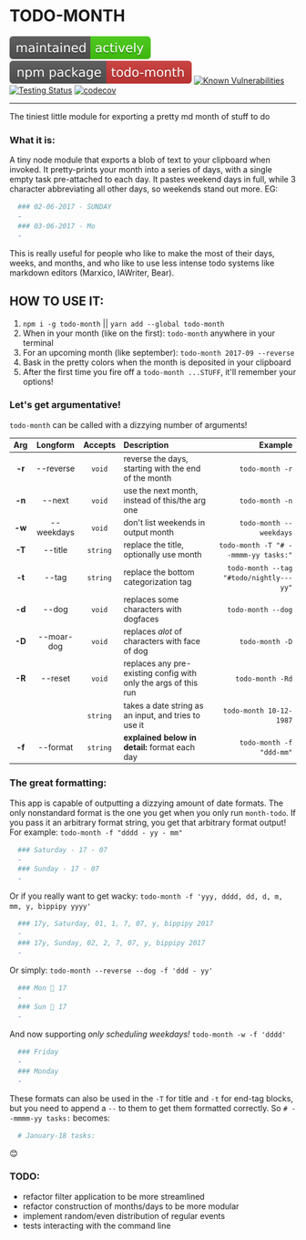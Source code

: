 # TODO-MONTH


[![Maintenance status](https://raw.githubusercontent.com/one19/project-status/master/cache/todo-month/maintained.svg?sanitize=true)](https://github.com/one19/project-status) [![published on npm!](https://raw.githubusercontent.com/one19/project-status/master/cache/todo-month/npm.svg?sanitize=true)](https://www.npmjs.com/package/todo-month) [![Known Vulnerabilities](https://snyk.io/test/github/one19/todo-month/badge.svg)](https://snyk.io/test/github/one19/todo-month) [![Testing Status](https://travis-ci.org/one19/todo-month.svg?branch=master)](https://travis-ci.org/one19/todo-month) [![codecov](https://codecov.io/gh/one19/todo-month/branch/master/graph/badge.svg)](https://codecov.io/gh/one19/todo-month)

---

The tiniest little module for exporting a pretty md month of stuff to do

### What it is:

A tiny node module that exports a blob of text to your clipboard when invoked.
It pretty-prints your month into a series of days, with a single empty task pre-attached to each day. It pastes weekend days in full, while 3 character abbreviating all other days, so weekends stand out more. EG:
```mk
  ### 02-06-2017 - SUNDAY
  - 
  ### 03-06-2017 - Mo
  - 
```

This is really useful for people who like to make the most of their days, weeks, and months, and who like to use less intense todo systems like markdown editors (Marxico, IAWriter, Bear).

## HOW TO USE IT:

1.  `npm i -g todo-month` || `yarn add --global todo-month`
2.  When in your month (like on the first): `todo-month` anywhere in your terminal
3.  For an upcoming month (like september): `todo-month 2017-09 --reverse`
4.  Bask in the pretty colors when the month is deposited in your clipboard
5.  After the first time you fire off a `todo-month ...STUFF`, it'll remember your options!

### Let's get argumentative!
`todo-month` can be called with a dizzying number of arguments!

| Arg | Longform | Accepts | Description | Example |
| :---------------: | :---------------: | :---------------: | :--------------- | ---------------: |
| **-r** | --reverse | `void` | reverse the days, starting with the end of the month | `todo-month -r` |
| **-n** | --next | `void` | use the next month, instead of this/the arg one | `todo-month -n` |
| **-w** | --weekdays | `void` | don't list weekends in output month | `todo-month --weekdays` |
| **-T** | --title | `string` | replace the title, optionally use month | `todo-month -T "# --mmmm-yy tasks:"` |
| **-t** | --tag | `string` | replace the bottom categorization tag | `todo-month --tag "#todo/nightly---yy"` |
| **-d** | --dog | `void` | replaces some characters with dogfaces | `todo-month --dog` |
| **-D** | --moar-dog | `void` | replaces *alot* of characters with face of dog | `todo-month -D` |
| **-R** | --reset | `void` | replaces any pre-existing config with only the args of this run | `todo-month -Rd` |
|  |  | `string` | takes a date string as an input, and tries to use it | `todo-month 10-12-1987` |
| **-f** | --format | `string` | **explained below in detail:** format each day | `todo-month -f "ddd-mm"` |

### The great formatting:

This app is capable of outputting a dizzying amount of date formats. The only nonstandard format is the one you get when you only run `month-todo`.
If you pass it an arbitrary format string, you get that arbitrary format output!
For example: `todo-month -f "dddd - yy - mm"`
```mk
  ### Saturday - 17 - 07
  - 
  ### Sunday - 17 - 07
  - 
```

Or if you really want to get wacky: `todo-month -f 'yyy, dddd, dd, d, m, mm, y, bippipy yyyy'`
```mk
  ### 17y, Saturday, 01, 1, 7, 07, y, bippipy 2017
  - 
  ### 17y, Sunday, 02, 2, 7, 07, y, bippipy 2017
  - 
```

Or simply: `todo-month --reverse --dog -f 'ddd - yy'`
```mk
  ### Mon 🐶 17
  - 
  ### Sun 🐶 17
  - 
```

And now supporting *only scheduling weekdays!* `todo-month -w -f 'dddd'`
```mk
  ### Friday
  - 
  ### Monday
  - 
```

These formats can also be used in the `-T` for title and `-t` for end-tag blocks, but you need to append a `--` to them to get them formatted correctly. So `# --mmmm-yy tasks:` becomes:

```mk
  # January-18 tasks:
```

😊

### TODO:
- refactor filter application to be more streamlined
- refactor construction of months/days to be more modular
- implement random/even distribution of regular events
- tests interacting with the command line
